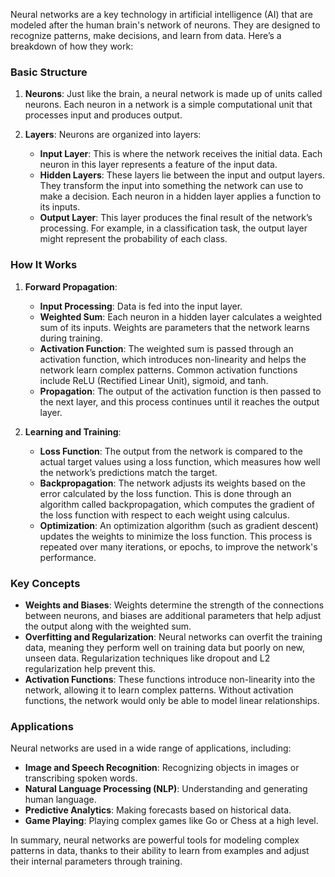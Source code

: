 Neural networks are a key technology in artificial intelligence (AI) that are modeled after the human brain's network of neurons. They are designed to recognize patterns, make decisions, and learn from data. Here’s a breakdown of how they work:

### Basic Structure

1. **Neurons**: Just like the brain, a neural network is made up of units called neurons. Each neuron in a network is a simple computational unit that processes input and produces output.

2. **Layers**: Neurons are organized into layers:
   - **Input Layer**: This is where the network receives the initial data. Each neuron in this layer represents a feature of the input data.
   - **Hidden Layers**: These layers lie between the input and output layers. They transform the input into something the network can use to make a decision. Each neuron in a hidden layer applies a function to its inputs.
   - **Output Layer**: This layer produces the final result of the network’s processing. For example, in a classification task, the output layer might represent the probability of each class.

### How It Works

1. **Forward Propagation**:
   - **Input Processing**: Data is fed into the input layer.
   - **Weighted Sum**: Each neuron in a hidden layer calculates a weighted sum of its inputs. Weights are parameters that the network learns during training.
   - **Activation Function**: The weighted sum is passed through an activation function, which introduces non-linearity and helps the network learn complex patterns. Common activation functions include ReLU (Rectified Linear Unit), sigmoid, and tanh.
   - **Propagation**: The output of the activation function is then passed to the next layer, and this process continues until it reaches the output layer.

2. **Learning and Training**:
   - **Loss Function**: The output from the network is compared to the actual target values using a loss function, which measures how well the network’s predictions match the target.
   - **Backpropagation**: The network adjusts its weights based on the error calculated by the loss function. This is done through an algorithm called backpropagation, which computes the gradient of the loss function with respect to each weight using calculus.
   - **Optimization**: An optimization algorithm (such as gradient descent) updates the weights to minimize the loss function. This process is repeated over many iterations, or epochs, to improve the network's performance.

### Key Concepts

- **Weights and Biases**: Weights determine the strength of the connections between neurons, and biases are additional parameters that help adjust the output along with the weighted sum.
- **Overfitting and Regularization**: Neural networks can overfit the training data, meaning they perform well on training data but poorly on new, unseen data. Regularization techniques like dropout and L2 regularization help prevent this.
- **Activation Functions**: These functions introduce non-linearity into the network, allowing it to learn complex patterns. Without activation functions, the network would only be able to model linear relationships.

### Applications

Neural networks are used in a wide range of applications, including:
- **Image and Speech Recognition**: Recognizing objects in images or transcribing spoken words.
- **Natural Language Processing (NLP)**: Understanding and generating human language.
- **Predictive Analytics**: Making forecasts based on historical data.
- **Game Playing**: Playing complex games like Go or Chess at a high level.

In summary, neural networks are powerful tools for modeling complex patterns in data, thanks to their ability to learn from examples and adjust their internal parameters through training.